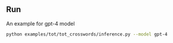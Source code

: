## Run
An example for gpt-4 model
```bash
python examples/tot/tot_crosswords/inference.py --model gpt-4
```
